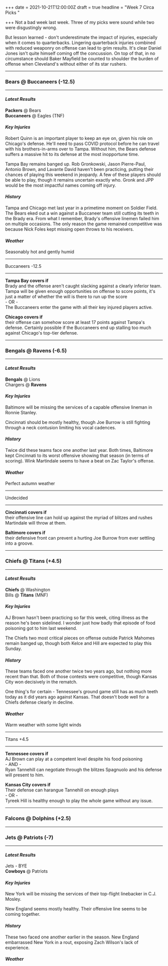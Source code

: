 +++
date = 2021-10-21T12:00:00Z
draft = true
headline = "Week 7 Circa Picks "

+++
Not a bad week last week. Three of my picks were sound while two were disgustingly wrong.

But lesson learned - don't underestimate the impact of injuries, especially when it comes to quarterbacks. Lingering quarterback injuries combined with reduced weaponry on offense can lead to grim results. It's clear Daniel Jones isn't quite himself coming off the concussion. On top of that, in no circumstance should Baker Mayfield be counted to shoulder the burden of offense when Cleveland's without either of its star rushers.        

***

### Bears @ Buccaneers (-12.5)

***

#### _Latest Results_

**Packers** @ Bears  
**Buccaneers** @ Eagles (TNF)

#### _Key Injuries_

Robert Quinn is an important player to keep an eye on, given his role on Chicago's defense. He'll need to pass COVID protocol before he can travel with his brothers-in-arms over to Tampa. Without him, the Bears defense suffers a massive hit to its defense at the most inopportune time.

Tampa Bay remains banged up. Rob Gronkowski, Jason Pierre-Paul, Antonio Brown, and Lavante David haven't been practicing, putting their chances of playing this weekend in jeopardy. A few of these players should be able to play, though it remains uncertain exactly who. Gronk and JPP would be the most impactful names coming off injury.  

#### _History_

Tampa and Chicago met last year in a primetime moment on Soldier Field. The Bears eked out a win against a Buccaneer team still cutting its teeth in the Brady era. From what I remember, Brady's offensive linemen failed him on multiple occasions. The only reason the game remained competitive was because Nick Foles kept missing open throws to his receivers. 

#### _Weather_

Seasonably hot and gently humid

***

Buccaneers -12.5

***

**Tampa Bay covers if**  
Brady and the offense aren't caught slacking against a clearly inferior team. Tampa will be given enough opportunities on offense to score points, it's just a matter of whether the will is there to run up the score  
\- OR -  
The Buccaneers enter the game with all their key injured players active.

**Chicago covers if**  
their offense can somehow score at least 17 points against Tampa's defense. Certainly possible if the Buccaneers end up stalling too much against Chicago's top-tier defense. 

***

### Bengals @ Ravens (-6.5)

***

#### _Latest Results_

**Bengals** @ Lions  
Chargers @ **Ravens**

#### _Key Injuries_

Baltimore will be missing the services of a capable offensive lineman in Ronnie Stanley.

Cincinnati should be mostly healthy, though Joe Burrow is still fighting through a neck contusion limiting his vocal cadences.

#### _History_

Twice did these teams face one another last year. Both times, Baltimore kept Cincinnati to its worst offensive showing that season (in terms of scoring). Wink Martindale seems to have a beat on Zac Taylor's offense. 

#### _Weather_

Perfect autumn weather

***

Undecided

***

**Cincinnati covers if**  
their offensive line can hold up against the myriad of blitzes and rushes Martindale will throw at them.

**Baltimore covers if**  
their defensive front can prevent a hurting Joe Burrow from ever settling into a groove.

***

### Chiefs @ Titans (+4.5)

***

#### _Latest Results_

**Chiefs** @ Washington  
Bills @ **Titans** (MNF)

#### _Key Injuries_

AJ Brown hasn't been practicing so far this week, citing illness as the reason he's been sidelined. I wonder just how badly that episode of food poisoning got to him last weekend.

The Chiefs two most critical pieces on offense outside Patrick Mahomes remain banged up, though both Kelce and Hill are expected to play this Sunday.

#### _History_

These teams faced one another twice two years ago, but nothing more recent than that. Both of those contests were competitive, though Kansas City won decisively in the rematch.

One thing's for certain - Tennessee's ground game still has as much teeth today as it did years ago against Kansas. That doesn't bode well for a Chiefs defense clearly in decline.

#### _Weather_

Warm weather with some light winds

***

Titans +4.5

***

**Tennessee covers if**  
AJ Brown can play at a competent level despite his food poisoning  
\- AND -  
Ryan Tannehill can negotiate through the blitzes Spagnuolo and his defense will present to him.

**Kansas City covers if**  
Their defense can harangue Tannehill on enough plays  
\- OR -  
Tyreek Hill is healthy enough to play the whole game without any issue.

***

### Falcons @ Dolphins (+2.5)

***

### Jets @ Patriots (-7)

***

#### _Latest Results_

Jets - BYE  
**Cowboys** @ Patriots

#### _Key Injuries_

New York will be missing the services of their top-flight linebacker in C.J. Mosley.

New England seems mostly healthy. Their offensive line seems to be coming together.

#### _History_

These two faced one another earlier in the season. New England embarrassed New York in a rout, exposing Zach Wilson's lack of experience.

#### _Weather_